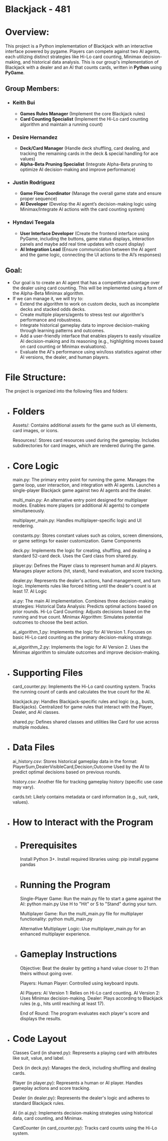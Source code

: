 # Blackjack - 481

# Overview:
  This project is a Python implementation of Blackjack with an interactive interface powered by pygame. Players can compete against two AI agents, each utilizing distinct strategies like Hi-Lo card counting, Minimax decision-making, and historical data analysis.
  This is our group's implementation of Blackjack with a dealer and an AI that counts cards, written in **Python** using **PyGame**.

## Group Members:
- ### Keith Bui
  - **Games Rules Manager** (Implement the core Blackjack rules)
  - **Card Counting Specialist** (Implement the Hi-Lo card counting algorithm and maintain a running count)
- ### Desire Hernandez
  - **Deck/Card Manager** (Handle deck shuffling, card dealing, and tracking the remaining cards in the deck & special handling for ace values)
  - **Alpha-Beta Pruning Specialist** (Integrate Alpha-Beta pruning to optimize AI decision-making and improve performance)
- ### Justin Rodriguez
  - **Game Flow Coordinator** (Manage the overall game state and ensure proper sequence)
  - **AI Developer** (Develop the AI agent’s decision-making logic using Minimax/Integrate AI actions with the card counting system)
- ### Hyndavi Teegala
  - **User Interface Developer** (Create the frontend interface using PyGame, including the buttons, game status displays, interaction panels and maybe add real time updates with count display)
  - **AI Integration Lead** (Ensure communication between the AI agent and the game logic, connecting the UI actions to the AI’s responses)

## Goal:
- Our goal is to create an AI agent that has a competitive advantage over the dealer using card counting. This will be implemented using a form of the Alpha-Beta Minimax algorithm.
- If we can manage it, we will try to:
  - Extend the algorithm to work on custom decks, such as incomplete decks and stacked odds decks.
  - Create multiple players/agents to stress test our algorithm's performance and robustness.
  - Integrate historical gameplay data to improve decision-making through learning patterns and outcomes.
  - Add a user-friendly interface that enables players to easily visualize AI decision-making and its reasoning (e.g., highlighting moves based on card counting or Minimax evaluations).
  - Evaluate the AI's performance using win/loss statistics against other AI versions, the dealer, and human players.


# File Structure:
  The project is organized into the following files and folders:

  - # Folders

    Assets/:
    Contains additional assets for the game such as UI elements, card images, or icons.

    Resources/:
    Stores card resources used during the gameplay.
    Includes subdirectories for card images, which are rendered during the game.

  - # Core Logic
    main.py:
    The primary entry point for running the game.
    Manages the game loop, user interaction, and integration with AI agents.
    Launches a single-player Blackjack game against two AI agents and the dealer.
    
    multi_main.py:
    An alternative entry point designed for multiplayer modes.
    Enables more players (or additional AI agents) to compete simultaneously.
    
    multiplayer_main.py:
    Handles multiplayer-specific logic and UI rendering.
    
    constants.py:
    Stores constant values such as colors, screen dimensions, or game settings for easier customization.
    Game Components
    
    deck.py:
    Implements the logic for creating, shuffling, and dealing a standard 52-card deck.
    Uses the Card class from shared.py.
    
    player.py:
    Defines the Player class to represent human and AI players.
    Manages player actions (hit, stand), hand evaluation, and score tracking.
    
    dealer.py:
    Represents the dealer's actions, hand management, and turn logic.
    Implements rules like forced hitting until the dealer's count is at least 17.
    AI Logic
    
    ai.py:
    The main AI implementation.
    Combines three decision-making strategies:
    Historical Data Analysis: Predicts optimal actions based on prior rounds.
    Hi-Lo Card Counting: Adjusts decisions based on the running and true count.
    Minimax Algorithm: Simulates potential outcomes to choose the best action.
    
    ai_algorithm_1.py:
    Implements the logic for AI Version 1.
    Focuses on basic Hi-Lo card counting as the primary decision-making strategy.
    
    ai_algorithm_2.py:
    Implements the logic for AI Version 2.
    Uses the Minimax algorithm to simulate outcomes and improve decision-making.
    
  - # Supporting Files
    card_counter.py:
    Implements the Hi-Lo card counting system.
    Tracks the running count of cards and calculates the true count for the AI.
    
    blackjack.py:
    Handles Blackjack-specific rules and logic (e.g., busts, Blackjacks).
    Centralized for game rules that interact with the Player, Dealer, and AI classes.
    
    shared.py:
    Defines shared classes and utilities like Card for use across multiple modules.
  - # Data Files
    ai_history.csv:
    Stores historical gameplay data in the format:
    PlayerSum,DealerVisibleCard,Decision,Outcome
    Used by the AI to predict optimal decisions based on previous rounds.
   
    history.csv:
    Another file for tracking gameplay history (specific use case may vary).
    
    cards.txt:
    Likely contains metadata or card information (e.g., suit, rank, values).

- # How to Interact with the Program

  - # Prerequisites
    Install Python 3+.
    Install required libraries using:
    pip install pygame pandas

  - # Running the Program
    Single-Player Game: Run the main.py file to start a game against the AI:
    python main.py
    Use H to "Hit" or S to "Stand" during your turn.

    Multiplayer Game: Run the multi_main.py file for multiplayer functionality:
    python multi_main.py
    
    Alternative Multiplayer Logic: 
    Use multiplayer_main.py for an enhanced multiplayer experience.

  - # Gameplay Instructions
    Objective: Beat the dealer by getting a hand value closer to 21 than theirs without going over.

    Players:
    Human Player: Controlled using keyboard inputs.
    
    AI Players:
    AI Version 1: Relies on Hi-Lo card counting.
    AI Version 2: Uses Minimax decision-making.
    Dealer: Plays according to Blackjack rules (e.g., hits until reaching at least 17).
    
    End of Round:
    The program evaluates each player's score and displays the results.

- # Code Layout
  Classes
  Card (in shared.py): Represents a playing card with attributes like suit, value, and label.

  Deck (in deck.py): Manages the deck, including shuffling and dealing cards.

  Player (in player.py): Represents a human or AI player. Handles gameplay actions and score tracking.

  Dealer (in dealer.py): Represents the dealer's logic and adheres to standard Blackjack rules.

  AI (in ai.py): Implements decision-making strategies using historical data, card counting, and Minimax.

  CardCounter (in card_counter.py): Tracks card counts using the Hi-Lo system.

